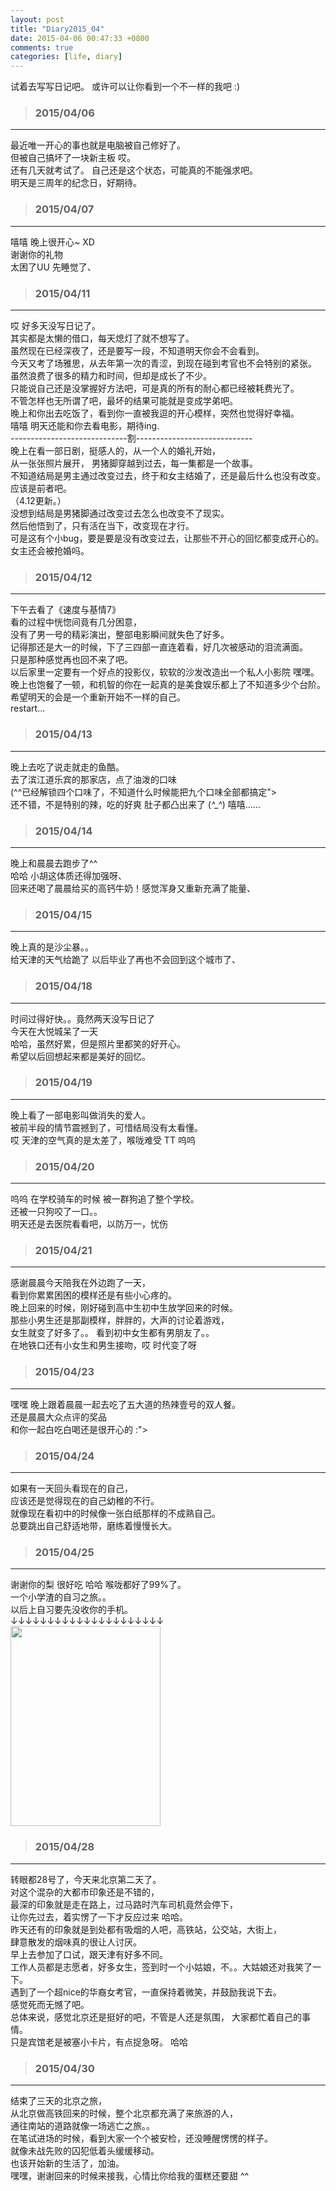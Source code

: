 ```yaml
---
layout: post
title: "Diary2015_04"
date: 2015-04-06 00:47:33 +0800
comments: true
categories: [life, diary]
---
```


试着去写写日记吧。 或许可以让你看到一个不一样的我吧 :)    
<!--more-->
   

>### 2015/04/06 ###
----------
最近唯一开心的事也就是电脑被自己修好了。     
但被自己搞坏了一块新主板 哎。    
还有几天就考试了。 自己还是这个状态，可能真的不能强求吧。    
明天是三周年的纪念日，好期待。   
<img class="lazy" 
data-original="/images/blog\150401_diary/board.jpg">        
 

>### 2015/04/07 ###
----------
嘻嘻  晚上很开心~   XD   
谢谢你的礼物    
太困了UU 先睡觉了、   
<img class="lazy" 
data-original="/images/blog\150401_diary/hhh.jpg">        
 

>### 2015/04/11 ###
----------
哎 好多天没写日记了。    
其实都是太懒的借口，每天熄灯了就不想写了。    
虽然现在已经深夜了，还是要写一段，不知道明天你会不会看到。    
今天又考了场雅思，从去年第一次的青涩，到现在碰到考官也不会特别的紧张。    
虽然浪费了很多的精力和时间，但却是成长了不少。    
只能说自己还是没掌握好方法吧，可是真的所有的耐心都已经被耗费光了。    
不管怎样也无所谓了吧，最坏的结果可能就是变成学弟吧。    
晚上和你出去吃饭了，看到你一直被我逗的开心模样，突然也觉得好幸福。    
嘻嘻 明天还能和你去看电影，期待ing.   
-----------------------------割-----------------------------    
晚上在看一部日剧，挺感人的，从一个人的婚礼开始，    
从一张张照片展开， 男猪脚穿越到过去，每一集都是一个故事。     
不知道结局是男主通过改变过去，终于和女主结婚了，还是最后什么也没有改变。     
应该是前者吧。    
（4.12更新。）    
没想到结局是男猪脚通过改变过去怎么也改变不了现实。     
然后他悟到了，只有活在当下，改变现在才行。     
可是这有个小bug，要是要是没有改变过去，让那些不开心的回忆都变成开心的。     
女主还会被抢婚吗。   
<img class="lazy" 
data-original="/images/blog\150401_diary/marriage.JPG">        
 

>### 2015/04/12 ###
----------
下午去看了《速度与基情7》    
看的过程中恍惚间竟有几分困意，   
没有了男一号的精彩演出，整部电影瞬间就失色了好多。     
记得那还是大一的时候，下了三四部一直连着看，好几次被感动的泪流满面。    
只是那种感觉再也回不来了吧。     
以后家里一定要有一个好点的投影仪，软软的沙发改造出一个私人小影院 嘿嘿。    
晚上也饱餐了一顿，和机智的你在一起真的是美食娱乐都上了不知道多少个台阶。    
希望明天的会是一个重新开始不一样的自己。   
restart...   
 

>### 2015/04/13 ###
----------
晚上去吃了说走就走的鱼酷。    
去了滨江道乐宾的那家店，点了油泼的口味   
(^^已经解锁四个口味了，不知道什么时候能把九个口味全部都搞定">        
还不错，不是特别的辣，吃的好爽 肚子都凸出来了 (*^_^*)     嘻嘻……    
<img class="lazy" 
data-original="/images/blog\150401_diary/fish.png">       
 

>### 2015/04/14 ###
----------
晚上和晨晨去跑步了^^   
哈哈 小胡这体质还得加强呀、   
回来还喝了晨晨给买的高钙牛奶！感觉浑身又重新充满了能量、    
<img class="lazy" 
data-original="/images/blog\150401_diary/run.jpg">       
 

>### 2015/04/15 ###
----------
晚上真的是沙尘暴。。    
给天津的天气给跪了 以后毕业了再也不会回到这个城市了、    
<img class="lazy" 
data-original="/images/blog\150401_diary/sandstorm.jpg">       
 

>### 2015/04/18 ###
----------
时间过得好快。。竟然两天没写日记了     
今天在大悦城呆了一天   
哈哈，虽然好累，但是照片里都笑的好开心。     
希望以后回想起来都是美好的回忆。      
<img class="lazy" 
data-original="/images/blog\150401_diary/cute.png">       
 


>### 2015/04/19 ###
----------
晚上看了一部电影叫做消失的爱人。    
被前半段的情节震撼到了，可惜结局没有太看懂。     
哎 天津的空气真的是太差了，喉咙难受 TT 呜呜     
<img class="lazy" 
data-original="/images/blog\150401_diary/gonegirl.JPG">       
 

>### 2015/04/20 ###
----------
呜呜 在学校骑车的时候 被一群狗追了整个学校。    
还被一只狗咬了一口。。    
明天还是去医院看看吧，以防万一，忧伤     
 

>### 2015/04/21 ###
----------
感谢晨晨今天陪我在外边跑了一天，    
看到你累累困困的模样还是有些小心疼的。   
晚上回来的时候，刚好碰到高中生初中生放学回来的时候。    
那些小男生还是那副模样，胖胖的，大声的讨论着游戏，    
女生就变了好多了。。 看到初中女生都有男朋友了。。    
在地铁口还有小女生和男生接吻，哎  时代变了呀    
<img class="lazy" 
data-original="/images/blog\150401_diary/nap.jpg">       
 

>### 2015/04/23 ###
----------
嘿嘿 晚上跟着晨晨一起去吃了五大道的热辣壹号的双人餐。    
还是晨晨大众点评的奖品     
和你一起白吃白喝还是很开心的 :">        
<img class="lazy" 
data-original="/images/blog\150401_diary/hot.JPG">       
 

>### 2015/04/24 ###
----------
如果有一天回头看现在的自己，    
应该还是觉得现在的自己幼稚的不行。   
就像现在看初中的时候像一张白纸那样的不成熟自己。    
总要跳出自己舒适地带，磨练着慢慢长大。    
<img class="lazy" 
data-original="/images/blog\150401_diary/hot1.JPG">       
 


>### 2015/04/25 ###
----------
谢谢你的梨 很好吃 哈哈  喉咙都好了99%了。    
一个小学渣的自习之旅。。     
以后上自习要先没收你的手机。    
↓↓↓↓↓↓↓↓↓↓↓↓↓↓↓↓↓↓↓↓↓     
<img src="/images/blog\150401_diary/night/study_480.gif" width="240" height="320" border="0">
 

>### 2015/04/28 ###
----------
转眼都28号了，今天来北京第二天了。   
对这个混杂的大都市印象还是不错的，    
最深的印象就是走在路上，过马路时汽车司机竟然会停下，   
让你先过去，着实愣了一下才反应过来 哈哈。    
昨天还有的印象就是到处都有吸烟的人吧，高铁站，公交站，大街上，   
肆意散发的烟味真的很让人讨厌。   
早上去参加了口试，跟天津有好多不同。   
工作人员都是志愿者，好多女生，签到时一个小姑娘，不。。大姑娘还对我笑了一下。   
遇到了一个超nice的华裔女考官，一直保持着微笑，并鼓励我说下去。    
感觉死而无憾了吧。    
总体来说，感觉北京还是挺好的吧，不管是人还是氛围， 大家都忙着自己的事情。     
只是宾馆老是被塞小卡片，有点捉急呀。 哈哈      
 

>### 2015/04/30 ###
----------
结束了三天的北京之旅，   
从北京做高铁回来的时候，整个北京都充满了来旅游的人，   
通往南站的道路就像一场逃亡之旅。。    
在笔试进场的时候，看到大家一个个被安检，还没睡醒愣愣的样子。   
就像未战先败的囚犯低着头缓缓移动。    
也该开始新的生活了，加油。   
嘿嘿，谢谢回来的时候来接我，心情比你给我的蛋糕还要甜 ^^    
<img class="lazy" 
data-original="/images/blog\150401_diary/butter.jpg">       
 

